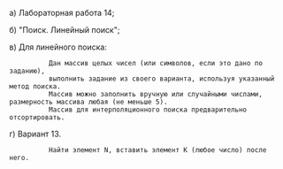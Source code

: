 a) Лабораторная работа 14;

б) "Поиск. Линейный поиск";

в) Для линейного поиска:

              Дан массив целых чисел (или символов, если это дано по заданию),
              выполнить задание из своего варианта, используя указанный метод поиска.
              Массив можно заполнить вручную или случайными числами, размерность массива любая (не меньше 5).
              Массив для интерполяционного поиска предварительно отсортировать.

г) Вариант 13.

              Найти элемент N, вставить элемент K (любое число) после него.
